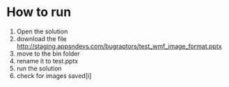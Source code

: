 # How to run

1. Open the solution
2. download the file http://staging.appsndevs.com/bugraptors/test_wmf_image_format.pptx
3. move to the bin folder
4. rename it to test.pptx
5. run the solution
6. check for images saved[i]

